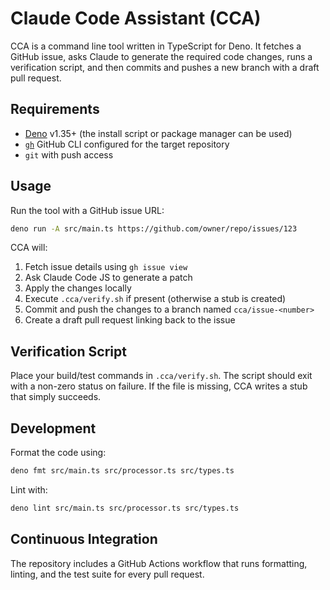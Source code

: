 # Claude Code Assistant (CCA)

CCA is a command line tool written in TypeScript for Deno. It fetches a GitHub
issue, asks Claude to generate the required code changes, runs a verification
script, and then commits and pushes a new branch with a draft pull request.

## Requirements

- [Deno](https://deno.land/) v1.35+ (the install script or package manager can
  be used)
- [`gh`](https://cli.github.com/) GitHub CLI configured for the target
  repository
- `git` with push access

## Usage

Run the tool with a GitHub issue URL:

```bash
deno run -A src/main.ts https://github.com/owner/repo/issues/123
```

CCA will:

1. Fetch issue details using `gh issue view`
2. Ask Claude Code JS to generate a patch
3. Apply the changes locally
4. Execute `.cca/verify.sh` if present (otherwise a stub is created)
5. Commit and push the changes to a branch named `cca/issue-<number>`
6. Create a draft pull request linking back to the issue

## Verification Script

Place your build/test commands in `.cca/verify.sh`. The script should exit with
a non-zero status on failure. If the file is missing, CCA writes a stub that
simply succeeds.

## Development

Format the code using:

```bash
deno fmt src/main.ts src/processor.ts src/types.ts
```

Lint with:

```bash
deno lint src/main.ts src/processor.ts src/types.ts
```

## Continuous Integration

The repository includes a GitHub Actions workflow that runs formatting, linting,
and the test suite for every pull request.
